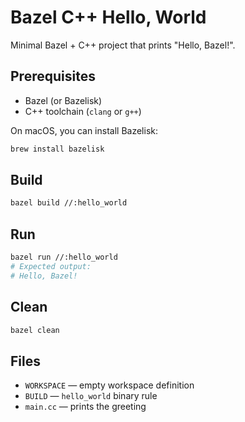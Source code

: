# Bazel C++ Hello, World

Minimal Bazel + C++ project that prints "Hello, Bazel!".

## Prerequisites
- Bazel (or Bazelisk)
- C++ toolchain (`clang` or `g++`)

On macOS, you can install Bazelisk:
```bash
brew install bazelisk
```

## Build
```bash
bazel build //:hello_world
```

## Run
```bash
bazel run //:hello_world
# Expected output:
# Hello, Bazel!
```

## Clean
```bash
bazel clean
```

## Files
- `WORKSPACE` — empty workspace definition
- `BUILD` — `hello_world` binary rule
- `main.cc` — prints the greeting

